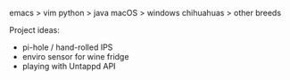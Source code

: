 emacs > vim
python > java
macOS > windows
chihuahuas > other breeds

Project ideas:
* pi-hole / hand-rolled IPS
* enviro sensor for wine fridge
* playing with Untappd API

<!---
aineko-macx/aineko-macx is a ✨ special ✨ repository because its `README.md` (this file) appears on your GitHub profile.
You can click the Preview link to take a look at your changes.
--->
